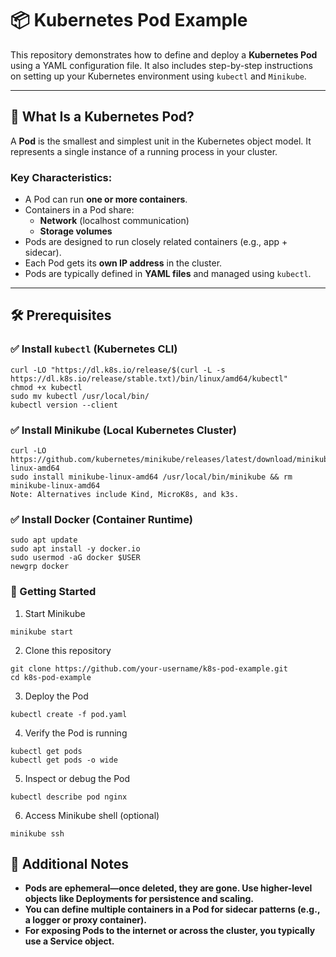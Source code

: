 # 📦 Kubernetes Pod Example

This repository demonstrates how to define and deploy a **Kubernetes Pod** using a YAML configuration file. It also includes step-by-step instructions on setting up your Kubernetes environment using `kubectl` and `Minikube`.

---

## 📘 What Is a Kubernetes Pod?

A **Pod** is the smallest and simplest unit in the Kubernetes object model. It represents a single instance of a running process in your cluster.

### Key Characteristics:

- A Pod can run **one or more containers**.
- Containers in a Pod share:
  - **Network** (localhost communication)
  - **Storage volumes**
- Pods are designed to run closely related containers (e.g., app + sidecar).
- Each Pod gets its **own IP address** in the cluster.
- Pods are typically defined in **YAML files** and managed using `kubectl`.

---

## 🛠️ Prerequisites

### ✅ Install `kubectl` (Kubernetes CLI)
```
curl -LO "https://dl.k8s.io/release/$(curl -L -s https://dl.k8s.io/release/stable.txt)/bin/linux/amd64/kubectl"
chmod +x kubectl
sudo mv kubectl /usr/local/bin/
kubectl version --client
```
### ✅ Install Minikube (Local Kubernetes Cluster)
```
curl -LO https://github.com/kubernetes/minikube/releases/latest/download/minikube-linux-amd64
sudo install minikube-linux-amd64 /usr/local/bin/minikube && rm minikube-linux-amd64
Note: Alternatives include Kind, MicroK8s, and k3s.
```
### ✅ Install Docker (Container Runtime)
```
sudo apt update
sudo apt install -y docker.io
sudo usermod -aG docker $USER
newgrp docker
```
### 🚀 Getting Started
1. Start Minikube
```
minikube start
```
2. Clone this repository
```
git clone https://github.com/your-username/k8s-pod-example.git
cd k8s-pod-example
```

3. Deploy the Pod
```
kubectl create -f pod.yaml
```
4. Verify the Pod is running
```
kubectl get pods
kubectl get pods -o wide
```
5. Inspect or debug the Pod
```
kubectl describe pod nginx
```
6. Access Minikube shell (optional)
```
minikube ssh
```

## 🧠 Additional Notes
- **Pods are ephemeral—once deleted, they are gone. Use higher-level objects like Deployments for persistence and scaling.**
- **You can define multiple containers in a Pod for sidecar patterns (e.g., a logger or proxy container).**
- **For exposing Pods to the internet or across the cluster, you typically use a Service object.**
